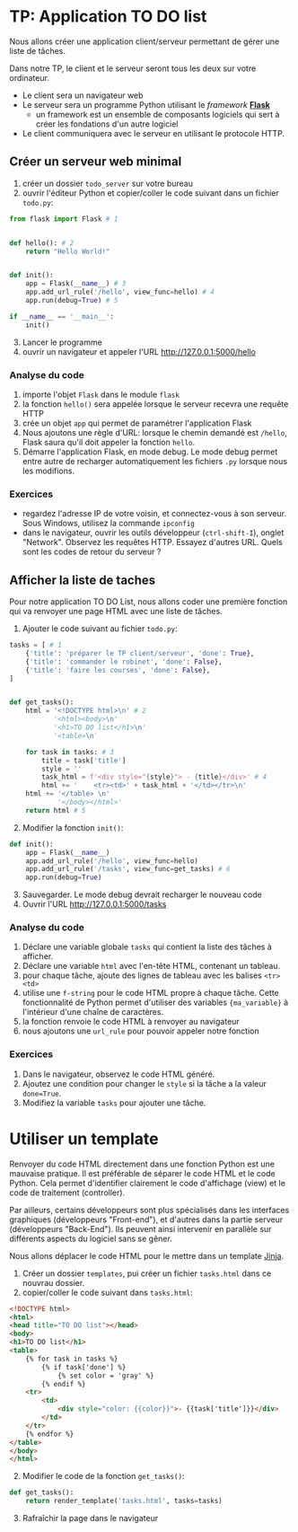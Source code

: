 # TP: Application TO DO list

Nous allons créer une application client/serveur permettant de gérer une liste de tâches.

Dans notre TP, le client et le serveur seront tous les deux sur votre ordinateur.
- Le client sera un navigateur web
- Le serveur sera un programme Python utilisant le *framework* [**Flask**](https://flask.palletsprojects.com/en/2.3.x/)
  - un framework est un ensemble de composants logiciels qui sert à créer les fondations d'un autre logiciel
- Le client communiquera avec le serveur en utilisant le protocole HTTP.
   
  
## Créer un serveur web minimal
1. créer un dossier `todo_server` sur votre bureau
2. ouvrir l'éditeur Python et copier/coller le code suivant dans un fichier `todo.py`:
```python
from flask import Flask # 1


def hello(): # 2
    return "Hello World!"


def init():
    app = Flask(__name__) # 3
    app.add_url_rule('/hello', view_func=hello) # 4
    app.run(debug=True) # 5    

if __name__ == '__main__':
    init()
```
3. Lancer le programme
4. ouvrir un navigateur et appeler l'URL http://127.0.0.1:5000/hello


### Analyse du code
1. importe l'objet `Flask` dans le module `flask`
2. la fonction `hello()` sera appelée lorsque le serveur recevra une requête HTTP
3. crée un objet `app` qui permet de paramétrer l'application Flask
4. Nous ajoutons une règle d'URL: lorsque le chemin demandé est `/hello`, Flask saura qu'il doit appeler la fonction `hello`.
5. Démarre l'application Flask, en mode debug. 
   Le mode debug permet entre autre de recharger automatiquement les fichiers `.py` lorsque nous les modifions.

### Exercices
- regardez l'adresse IP de votre voisin, et connectez-vous à son serveur. Sous Windows, utilisez la commande `ipconfig`
- dans le navigateur, ouvrir les outils développeur (`ctrl-shift-I`), onglet "Network". 
  Observez les requêtes HTTP. Essayez d'autres URL. Quels sont les codes de retour du serveur ? 

## Afficher la liste de taches
Pour notre application TO DO List, nous allons coder une première fonction qui va renvoyer une page HTML avec une liste de tâches.

1. Ajouter le code suivant au fichier `todo.py`:
```python
tasks = [ # 1
    {'title': 'préparer le TP client/serveur', 'done': True},
    {'title': 'commander le robinet', 'done': False},
    {'title': 'faire les courses', 'done': False},
]


def get_tasks():
    html = '<!DOCTYPE html>\n' # 2
           '<html><body>\n'
           '<h1>TO DO list</h1>\n'
           '<table>\n'

    for task in tasks: # 3
        title = task['title']
        style = ''
        task_html = f'<div style="{style}"> - {title}</div>' # 4
        html += '    <tr><td>' + task_html + '</td></tr>\n'
    html += '</table> \n'
            '</body></html>'
    return html # 5
```

2. Modifier la fonction `init()`:
```python
def init():
    app = Flask(__name__)
    app.add_url_rule('/hello', view_func=hello)
    app.add_url_rule('/tasks', view_func=get_tasks) # 6
    app.run(debug=True)
```

3. Sauvegarder. Le mode debug devrait recharger le nouveau code
4. Ouvrir l'URL http://127.0.0.1:5000/tasks

### Analyse du code
1. Déclare une variable globale `tasks` qui contient la liste des tâches à afficher.
2. Déclare une variable `html` avec l'en-tête HTML, contenant un tableau.
3. pour chaque tâche, ajoute des lignes de tableau avec les balises `<tr><td>` 
4. utilise une `f-string` pour le code HTML propre à chaque tâche. 
   Cette fonctionnalité de Python permet d'utiliser des variables `{ma_variable}` à l'intérieur d'une chaîne de caractères.
5. la fonction renvoie le code HTML à renvoyer au navigateur
5. nous ajoutons une `url_rule` pour pouvoir appeler notre fonction

### Exercices
1. Dans le navigateur, observez le code HTML généré.
2. Ajoutez une condition pour changer le `style` si la tâche a la valeur `done=True`.
3. Modifiez la variable `tasks` pour ajouter une tâche.

# Utiliser un template
Renvoyer du code HTML directement dans une fonction Python est une mauvaise pratique.
Il est préférable de séparer le code HTML et le code Python. 
Cela permet d'identifier clairement le code d'affichage (view)  et le code de traitement (controller).

Par ailleurs, certains développeurs sont plus spécialisés dans les interfaces graphiques (développeurs "Front-end"), 
et d'autres dans la partie serveur (développeurs "Back-End"). 
Ils peuvent ainsi intervenir en parallèle sur différents aspects du logiciel sans se gêner.

Nous allons déplacer le code HTML pour le mettre dans un template [Jinja](https://flask.palletsprojects.com/en/2.3.x/templating/).

1. Créer un dossier `templates`, pui créer un fichier `tasks.html` dans ce nouvrau dossier. 
2. copier/coller le code suivant dans `tasks.html`:
```html 
<!DOCTYPE html>
<html>
<head title="TO DO list"></head>
<body>
<h1>TO DO list</h1>
<table>
    {% for task in tasks %}
        {% if task['done'] %}
            {% set color = 'gray' %}
        {% endif %}
    <tr>
        <td>
            <div style="color: {{color}}">- {{task['title']}}</div>
        </td>
    </tr>
    {% endfor %}
</table>
</body>
</html>
```
2. Modifier le code de la fonction `get_tasks()`:
```python
def get_tasks():
    return render_template('tasks.html', tasks=tasks)
```
3. Rafraîchir la page dans le navigateur
 
